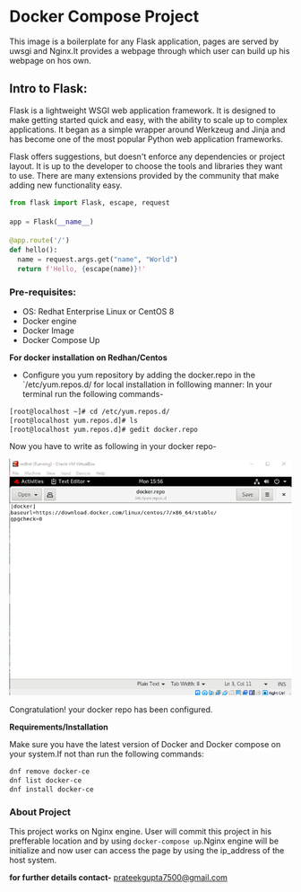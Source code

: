 # Docker Compose Project

This image is a boilerplate for any Flask application, pages are served by uwsgi and Nginx.It provides a webpage through which user can build up his webpage on hos own.

## Intro to Flask:

Flask is a lightweight WSGI web application framework. It is designed to make getting started quick and easy, with the ability to scale up to complex applications. It began as a simple wrapper around Werkzeug and Jinja and has become one of the most popular Python web application frameworks.

Flask offers suggestions, but doesn't enforce any dependencies or project layout. It is up to the developer to choose the tools and libraries they want to use. There are many extensions provided by the community that make adding new functionality easy.

``` Python
from flask import Flask, escape, request

app = Flask(__name__)

@app.route('/')
def hello():
  name = request.args.get("name", "World")
  return f'Hello, {escape(name)}!'
```

### Pre-requisites:

- OS: Redhat Enterprise Linux or CentOS 8
- Docker engine
- Docker Image
- Docker Compose Up

**For docker installation on Redhan/Centos**

- Configure you yum repository by adding the docker.repo in the `/etc/yum.repos.d/ for local installation in folllowing manner:
In your terminal run the following commands-
```
[root@localhost ~]# cd /etc/yum.repos.d/
[root@localhost yum.repos.d]# ls
[root@localhost yum.repos.d]# gedit docker.repo
```
Now you have to write as following in your docker repo-

![](docker_repo.png)

Congratulation! your docker repo has been configured. 

**Requirements/Installation**

Make sure you have the latest version of Docker and Docker compose on your system.If not than run the following commands:
```
dnf remove docker-ce
dnf list docker-ce
dnf install docker-ce
```
### About Project

This project works on Nginx engine. User will commit this project in his prefferable location and by using `docker-compose up`.Nginx engine will be initialize and now user can access the page by using the ip_address of the host system.

**for further details contact-** prateekgupta7500@gmail.com
